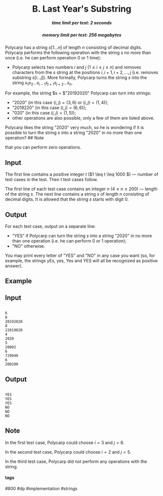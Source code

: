 <h1 style='text-align: center;'> B. Last Year's Substring</h1>

<h5 style='text-align: center;'>time limit per test: 2 seconds</h5>
<h5 style='text-align: center;'>memory limit per test: 256 megabytes</h5>

Polycarp has a string $s[1 \dots n]$ of length $n$ consisting of decimal digits. Polycarp performs the following operation with the string $s$ no more than once (i.e. he can perform operation $0$ or $1$ time): 

* Polycarp selects two numbers $i$ and $j$ ($1 \leq i \leq j \leq n$) and removes characters from the $s$ string at the positions $i, i+1, i+2, \ldots, j$ (i.e. removes substring $s[i \dots j]$). More formally, Polycarp turns the string $s$ into the string $s_1 s_2 \ldots s_{i-1} s_{j+1} s_{j+2} \ldots s_{n}$.

For example, the string $s = $"20192020" Polycarp can turn into strings: 

* "2020" (in this case $(i, j)=(3, 6)$ or $(i, j)=(1, 4)$);
* "2019220" (in this case $(i, j)=(6, 6)$);
* "020" (in this case $(i, j)=(1, 5)$);
* other operations are also possible, only a few of them are listed above.

Polycarp likes the string "2020" very much, so he is wondering if it is possible to turn the string $s$ into a string "2020" in no more than one operation? ## Note

 that you can perform zero operations.

## Input

The first line contains a positive integer $t$ ($1 \leq t \leq 1000 $) — number of test cases in the test. Then $t$ test cases follow.

The first line of each test case contains an integer $n$ ($4 \leq n \leq 200$) — length of the string $s$. The next line contains a string $s$ of length $n$ consisting of decimal digits. It is allowed that the string $s$ starts with digit 0.

## Output

For each test case, output on a separate line: 

* "YES" if Polycarp can turn the string $s$ into a string "2020" in no more than one operation (i.e. he can perform $0$ or $1$ operation);
* "NO" otherwise.

You may print every letter of "YES" and "NO" in any case you want (so, for example, the strings yEs, yes, Yes and YES will all be recognized as positive answer).

## Example

## Input


```

6
8
20192020
8
22019020
4
2020
5
20002
6
729040
6
200200

```
## Output


```

YES
YES
YES
NO
NO
NO

```
## Note

In the first test case, Polycarp could choose $i=3$ and $j=6$.

In the second test case, Polycarp could choose $i=2$ and $j=5$.

In the third test case, Polycarp did not perform any operations with the string.



#### tags 

#800 #dp #implementation #strings 